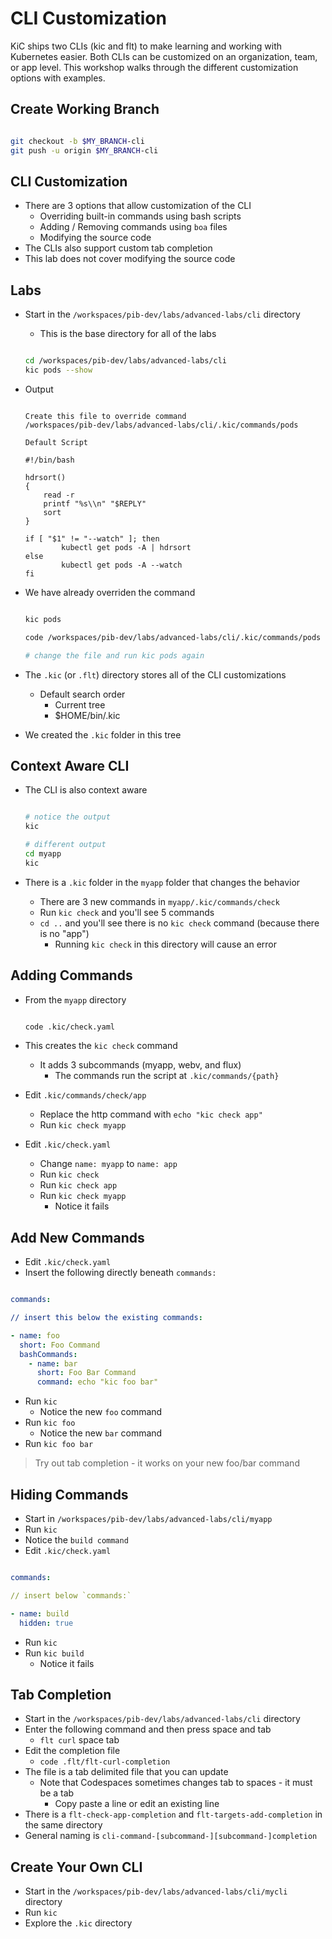 # CLI Customization

KiC ships two CLIs (kic and flt) to make learning and working with Kubernetes easier. Both CLIs can be customized on an organization, team, or app level. This workshop walks through the different customization options with examples.

## Create Working Branch

```bash

git checkout -b $MY_BRANCH-cli
git push -u origin $MY_BRANCH-cli

```

## CLI Customization

- There are 3 options that allow customization of the CLI
  - Overriding built-in commands using bash scripts
  - Adding / Removing commands using `boa` files
  - Modifying the source code
- The CLIs also support custom tab completion
- This lab does not cover modifying the source code

## Labs

- Start in the `/workspaces/pib-dev/labs/advanced-labs/cli` directory
  - This is the base directory for all of the labs

  ```bash

  cd /workspaces/pib-dev/labs/advanced-labs/cli
  kic pods --show

  ```

- Output

  ```text

  Create this file to override command
  /workspaces/pib-dev/labs/advanced-labs/cli/.kic/commands/pods

  Default Script

  #!/bin/bash

  hdrsort()
  {
      read -r
      printf "%s\\n" "$REPLY"
      sort
  }

  if [ "$1" != "--watch" ]; then
          kubectl get pods -A | hdrsort
  else
          kubectl get pods -A --watch
  fi

  ```

- We have already overriden the command

  ```bash

  kic pods

  code /workspaces/pib-dev/labs/advanced-labs/cli/.kic/commands/pods

  # change the file and run kic pods again

  ```

- The `.kic` (or `.flt`) directory stores all of the CLI customizations
  - Default search order
    - Current tree
    - $HOME/bin/.kic

- We created the `.kic` folder in this tree

## Context Aware CLI

- The CLI is also context aware

  ```bash

  # notice the output
  kic

  # different output
  cd myapp
  kic

  ```

- There is a `.kic` folder in the `myapp` folder that changes the behavior
  - There are 3 new commands in `myapp/.kic/commands/check`
  - Run `kic check` and you'll see 5 commands
  - `cd ..` and you'll see there is no `kic check` command (because there is no "app")
    - Running `kic check` in this directory will cause an error

## Adding Commands

- From the `myapp` directory

  ```bash

  code .kic/check.yaml

  ```

- This creates the `kic check` command
  - It adds 3 subcommands (myapp, webv, and flux)
    - The commands run the script at `.kic/commands/{path}`

- Edit `.kic/commands/check/app`
  - Replace the http command with `echo "kic check app"`
  - Run `kic check myapp`

- Edit `.kic/check.yaml`
  - Change `name: myapp` to `name: app`
  - Run `kic check`
  - Run `kic check app`
  - Run `kic check myapp`
    - Notice it fails

## Add New Commands

- Edit `.kic/check.yaml`
- Insert the following directly beneath `commands:`

```yaml

commands:

// insert this below the existing commands:

- name: foo
  short: Foo Command
  bashCommands:
    - name: bar
      short: Foo Bar Command
      command: echo "kic foo bar"

```

- Run `kic`
  - Notice the new `foo` command
- Run `kic foo`
  - Notice the new `bar` command
- Run `kic foo bar`

> Try out tab completion - it works on your new foo/bar command

## Hiding Commands

- Start in `/workspaces/pib-dev/labs/advanced-labs/cli/myapp`
- Run `kic`
- Notice the `build command`
- Edit `.kic/check.yaml`

```yaml

commands:

// insert below `commands:`

- name: build
  hidden: true

```

- Run `kic`
- Run `kic build`
  - Notice it fails

## Tab Completion

- Start in the `/workspaces/pib-dev/labs/advanced-labs/cli` directory
- Enter the following command and then press space and tab
  - `flt curl` space tab
- Edit the completion file
  - `code .flt/flt-curl-completion`
- The file is a tab delimited file that you can update
  - Note that Codespaces sometimes changes tab to spaces - it must be a tab
    - Copy paste a line or edit an existing line
- There is a `flt-check-app-completion` and `flt-targets-add-completion` in the same directory
- General naming is `cli-command-[subcommand-][subcommand-]completion`

## Create Your Own CLI

- Start in the `/workspaces/pib-dev/labs/advanced-labs/cli/mycli` directory
- Run `kic`
- Explore the `.kic` directory
